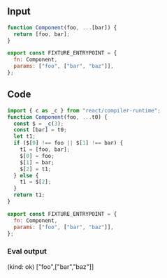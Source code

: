 
## Input

```javascript
function Component(foo, ...[bar]) {
  return [foo, bar];
}

export const FIXTURE_ENTRYPOINT = {
  fn: Component,
  params: ["foo", ["bar", "baz"]],
};

```

## Code

```javascript
import { c as _c } from "react/compiler-runtime";
function Component(foo, ...t0) {
  const $ = _c(3);
  const [bar] = t0;
  let t1;
  if ($[0] !== foo || $[1] !== bar) {
    t1 = [foo, bar];
    $[0] = foo;
    $[1] = bar;
    $[2] = t1;
  } else {
    t1 = $[2];
  }
  return t1;
}

export const FIXTURE_ENTRYPOINT = {
  fn: Component,
  params: ["foo", ["bar", "baz"]],
};

```
      
### Eval output
(kind: ok) ["foo",["bar","baz"]]